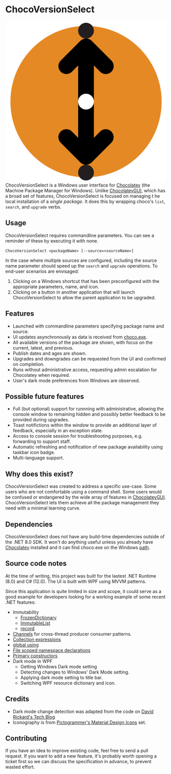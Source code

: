 ﻿# ChocoVersionSelect

<img src="./resources/icon/icon.svg" align="right" alt="ChocoVersionSelect icon" />

ChocoVersionSelect is a Windows user interface for [Chocolatey](https://chocolatey.org) (the Machine Package Manager for Windows). Unlike [ChocolateyGUI](https://github.com/chocolatey/ChocolateyGUI), which has a broad set of features, ChocoVersionSelect is focused on managing t	he local installation of a *single package*. It does this by wrapping choco's `list`, `search`, and `upgrade` verbs.
## Usage

ChocoVersionSelect requires commandline parameters. You can see a reminder of these by executing it with none.
```
ChocoVersionSelect <packageName> [--source=<sourceName>]
```
In the case where multiple sources are configured, including the source name parameter should speed up the `search` and `upgrade` operations.
To end-user scenarios are envisaged:
1. Clicking on a Windows shortcut that has been preconfigured with the appropriate parameters, name, and icon.
1. Clicking on a button in another application that will launch ChocoVersionSelect to allow the parent application to be upgraded.
## Features
- Launched with commandline parameters specifying package name and source.
- UI updates asynchronously as data is received from [choco.exe](https://github.com/chocolatey/choco).
- All available versions of the package are shown, with focus on the current, latest, and previous.
- Publish dates and ages are shown.
- Upgrades and downgrades can be requested from the UI and confirmed on completion.
- Runs without administrative access, requesting admin escalation for Chocolatey when required.
- User's dark mode preferences from Windows are observed.
## Possible future features
- Full (but optional) support for runnning with administrative, allowing the console window to remaining hidden and possibly better feedback to be provided during upgrades.
- Toast notifictions within the window to provide an additional layer of feedback, especially in an exception state.
- Access to console session for troubleshooting purposes, e.g. forwarding to support staff.
- Automatic refreshing and notification of new package availability using taskbar icon badge.
- Multi-language support.
## Why does this exist?
ChocoVersionSelect was created to address a specific use-case. Some users who are not comfortable using a command shell. Some users would be confused or endangered by the wide array of features in [ChocolateyGUI](https://github.com/chocolatey/ChocolateyGUI). ChocoVersionSelect lets them achieve all the package management they need with a minimal learning curve.
## Dependencies
ChocoVersionSelect does not have any build-time dependencies outside of the .NET 8.0 SDK. It won't do anything useful unless you already have [Chocolatey](https://chocolatey.org) installed and it can find choco.exe on the Windows [path](https://learn.microsoft.com/en-us/windows-server/administration/windows-commands/path).
## Source code notes
At the time of writing, this project was built for the lastest .NET Runtime (8.0) and C# (12.0). The UI is built with WPF using MVVM patterns.

Since this application is quite limited in size and scope, it could serve as a good example for developers looking for a working example of some recent .NET features:
- Immutability
	- [FrozenDictionary](https://learn.microsoft.com/en-us/dotnet/api/system.collections.frozen.frozendictionary)
	- [ImmutableList](https://learn.microsoft.com/en-us/dotnet/api/system.collections.immutable.immutablelist-1)
	- [record](https://learn.microsoft.com/en-us/dotnet/csharp/language-reference/builtin-types/record)
- [Channels](https://learn.microsoft.com/en-us/dotnet/api/system.threading.channels) for cross-thread producer consumer patterns.
- [Collection expressions](https://learn.microsoft.com/en-us/dotnet/csharp/whats-new/csharp-12#collection-expressions)
- [global using](https://learn.microsoft.com/en-us/dotnet/csharp/language-reference/keywords/using-directive#global-modifier)
- [File scoped namespace declarations](https://learn.microsoft.com/en-us/dotnet/csharp/language-reference/keywords/namespace)
- [Primary constructors](https://learn.microsoft.com/en-us/dotnet/csharp/programming-guide/classes-and-structs/instance-constructors#primary-constructors)
- Dark mode in WPF
	- Getting Windows Dark mode setting
	- Detecting changes to Windows' Dark Mode setting.
	- Applying dark mode setting to title bar.
	- Switching WPF resource dictionary and icon.
## Credits
- Dark mode change detection was adapted from the code on [David Rickard's Tech Blog](https://engy.us/blog/2018/10/20/dark-theme-in-wpf/)
- Iconography is from [Pictogrammer's Material Design Icons](https://pictogrammers.com/library/mdi/) set.
## Contributing
If you have an idea to improve existing code, feel free to send a pull request. If you want to add a new feature, it's probably worth opening a ticket first so we can discuss the specification in advance, to prevent wasted effort.